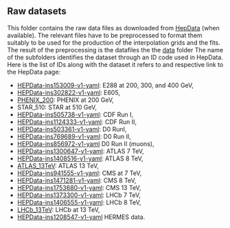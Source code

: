 ## Raw datasets

This folder contains the raw data files as downloaded from
[HepData](https://www.hepdata.net) (when available). The relevant files have to be
preprocessed to format them suitably to be used for the production of
the interpolation grids and the fits. The result of the preprocessing
is the datafiles the the [data](../data/README.md) folder The name of the
subfolders identifies the dataset through an ID code used in HepData. 
Here is the list of IDs along with the dataset it refers to and respective
link to the HepData page:

- [HEPData-ins153009-v1-yaml](https://www.hepdata.net/search/?q=ins153009): E288 at 200, 300, and 400 GeV,
- [HEPData-ins302822-v1-yaml](https://www.hepdata.net/search/?q=ins302822): E605,
- [PHENIX_200](https://arxiv.org/pdf/1805.02448.pdf): PHENIX at 200 GeV,
- STAR_510: STAR at 510 GeV,
- [HEPData-ins505738-v1-yaml](https://www.hepdata.net/search/?q=ins505738): CDF Run I,
- [HEPData-ins1124333-v1-yaml](https://www.hepdata.net/search/?q=ins1124333): CDF Run II,
- [HEPData-ins503361-v1-yaml](https://www.hepdata.net/search/?q=ins503361): D0 RunI,
- [HEPData-ins769689-v1-yaml](https://www.hepdata.net/search/?q=ins769689): D0 Run II,
- [HEPData-ins856972-v1-yaml](https://www.hepdata.net/search/?q=ins856972) D0 Run II (muons),
- [HEPData-ins1300647-v1-yaml](https://www.hepdata.net/search/?q=ins1300647): ATLAS 7 TeV,
- [HEPData-ins1408516-v1-yaml](https://www.hepdata.net/search/?q=ins1408516): ATLAS 8 TeV,
- [ATLAS_13TeV](http://arxiv.org/pdf/1912.02844.pdf): ATLAS 13 TeV,
- [HEPData-ins941555-v1-yaml](https://www.hepdata.net/search/?q=ins941555): CMS at 7 TeV,
- [HEPData-ins1471281-v1-yaml](https://www.hepdata.net/search/?q=ins1471281): CMS 8 TeV,
- [HEPData-ins1753680-v1-yaml](https://www.hepdata.net/record/ins1753680): CMS 13 TeV,
- [HEPData-ins1373300-v1-yaml](https://www.hepdata.net/search/?q=ins1373300): LHCb 7 TeV,
- [HEPData-ins1406555-v1-yaml](https://www.hepdata.net/search/?q=ins1406555): LHCb 8 TeV,
- [LHCb_13TeV](https://arxiv.org/pdf/1607.06495.pdf): LHCb at 13 TeV,
- [HEPData-ins1208547-v1-yaml](https://www.hepdata.net/record/ins1208547) HERMES data.

